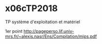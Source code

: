 # x06cTP2018
TP système d'exploitation et matériel

1er point
http://pageperso.lif.univ-mrs.fr/~alexis.nasr/Ens/Compilation/mips.pdf
